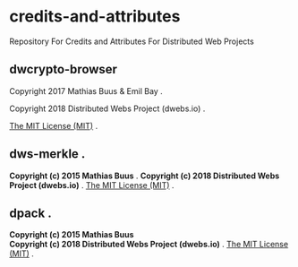 # credits-and-attributes
Repository For Credits and Attributes For Distributed Web Projects

## dwcrypto-browser
Copyright 2017 Mathias Buus & Emil Bay . 

Copyright 2018 Distributed Webs Project (dwebs.io) .

[The MIT License (MIT)](LICENSE_MIT) . 
  
## dws-merkle . 
**Copyright (c) 2015 Mathias Buus** . 
**Copyright (c) 2018 Distributed Webs Project (dwebs.io)** . 
[The MIT License (MIT)](LICENSE_MIT) . 

## dpack . 
**Copyright (c) 2015 Mathias Buus**     
**Copyright (c) 2018 Distributed Webs Project (dwebs.io)** . 
[The MIT License (MIT)](LICENSE_MIT) . 

